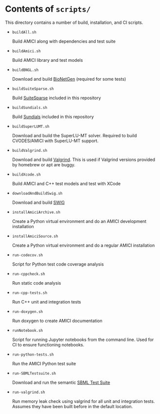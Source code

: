 # Contents of `scripts/`

This directory contains a number of build, installation, and CI scripts. 

* `buildAll.sh`
   
   Build AMICI along with dependencies and test suite

* `buildAmici.sh`

   Build AMICI library and test models

* `buildBNGL.sh`

   Download and build 
   [BioNetGen](https://github.com/RuleWorld/bionetgen) (required for some tests)
  
* `buildSuiteSparse.sh`

   Build [SuiteSparse](http://faculty.cse.tamu.edu/davis/suitesparse.html)
   included in this repository
   
* `buildSundials.sh`

   Build [Sundials](https://computation.llnl.gov/projects/sundials/)
   included in this repository

* `buildSuperLUMT.sh`

   Download and build the SuperLU-MT solver. Required to build CVODES/AMICI
   with SuperLU-MT support.

* `buildValgrind.sh`

   Download and build [Valgrind](http://valgrind.org/).
   This is used if Valgrind versions provided by homebrew or apt are buggy.

* `buildXcode.sh`

   Build AMICI and C++ test models and test with XCode

* `downloadAndBuildSwig.sh`

  Download and build [SWIG](http://www.swig.org/) 

* `installAmiciArchive.sh`

  Create a Python virtual environment and do an AMICI development installation

* `installAmiciSource.sh`
  
  Create a Python virtual environment and do a regular AMICI installation

* `run-codecov.sh`

  Script for Python test code coverage analysis

* `run-cppcheck.sh`

  Run static code analysis

* `run-cpp-tests.sh`

  Run C++ unit and integration tests

* `run-doxygen.sh`

  Run doxygen to create AMICI documentation

* `runNotebook.sh`

  Script for running Jupyter notebooks from the command line. Used for CI
  to ensure functioning notebooks.

* `run-python-tests.sh`

  Run the AMICI Python test suite

* `run-SBMLTestsuite.sh`

  Download and run the semantic 
  [SBML Test Suite](https://github.com/sbmlteam/sbml-test-suite/)

* `run-valgrind.sh`

  Run memory leak check using valgrind for all unit and integration tests.
  Assumes they have been built before in the default location. 
